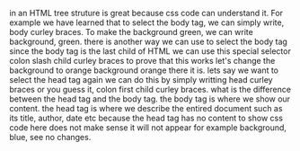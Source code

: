 in an HTML tree struture is great because css code can understand it.
For example we have learned that to select the body tag, we can simply write, body curley braces.
To make the background green, we can write background, green.
there is another way we can use to select the body tag
since the body tag is the last child of HTML
we can use this special selector
colon slash child curley braces
to prove that this works let's change the background to orange
background orange
there it is.
lets say we want to select the head tag
again we can do this by simply writting head curley braces
or you guess it, colon first child curley braces.
what is the difference between the head tag and the body tag.
the body tag is where we show our content. the head tag is where we describe the entired document such as its title, author, date etc
because the head tag has no content to show 
css code here does not make sense it will not appear for example background, blue, see no changes.
